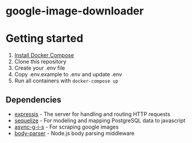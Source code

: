 # google-image-downloader

# Getting started
1. [Install Docker Compose](https://docs.docker.com/compose/install/)
1. Clone this repository
1. Create your .env file
1. Copy .env.example to .env and update .env
1. Run all containers with `docker-compose up`
## Dependencies

- [expressjs](https://github.com/expressjs/express) - The server for handling and routing HTTP requests
- [sequelize](https://github.com/sequelize/sequelize) - For modeling and mapping PostgreSQL data to javascript 
- [async-g-i-s](https://github.com/Akif9748/async-g-i-s) - For scraping google images
- [body-parser](https://github.com/expressjs/body-parser) - Node.js body parsing middleware

